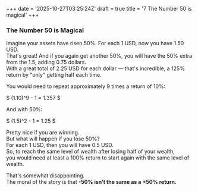 +++
date = '2025-10-27T03:25:24Z'
draft = true
title = '7 The Number 50 is magical'
+++


### The Number 50 is Magical  

Imagine your assets have risen 50%. For each 1 USD, now you have 1.50 USD.  
That's great! And if you again get another 50%, you will have the 50% extra from the 1.5, adding 0.75 dollars.  
With a great total of 2.25 USD for each dollar — that's incredible, a 125% return by "only" getting half each time.  

You would need to repeat approximately 9 times a return of 10%:  

$ (1.10)^9 - 1 = 1.357 $  

And with 50%:  

$ (1.5)^2 - 1 = 1.25 $  

Pretty nice if you are winning.  
But what will happen if you lose 50%?  
For each 1 USD, then you will have 0.5 USD.  
So, to reach the same level of wealth after losing half of your wealth,  
you would need at least a 100% return to start again with the same level of wealth.  

That's somewhat disappointing.  
The moral of the story is that **-50% isn’t the same as a +50% return.**  





